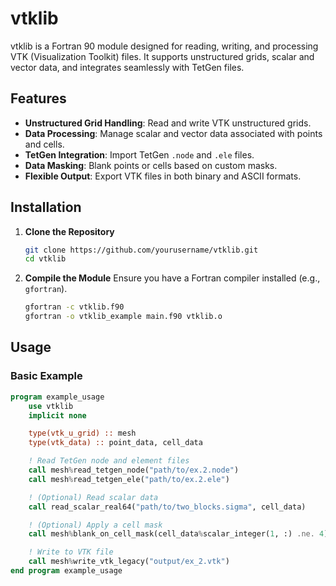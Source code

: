 # vtklib

vtklib is a Fortran 90 module designed for reading, writing, and processing VTK (Visualization Toolkit) files. It supports unstructured grids, scalar and vector data, and integrates seamlessly with TetGen files.

## Features

- **Unstructured Grid Handling**: Read and write VTK unstructured grids.
- **Data Processing**: Manage scalar and vector data associated with points and cells.
- **TetGen Integration**: Import TetGen `.node` and `.ele` files.
- **Data Masking**: Blank points or cells based on custom masks.
- **Flexible Output**: Export VTK files in both binary and ASCII formats.

## Installation

1. **Clone the Repository**
    ```bash
    git clone https://github.com/yourusername/vtklib.git
    cd vtklib
    ```

2. **Compile the Module**
    Ensure you have a Fortran compiler installed (e.g., `gfortran`).

    ```bash
    gfortran -c vtklib.f90
    gfortran -o vtklib_example main.f90 vtklib.o
    ```

## Usage

### **Basic Example**

```fortran
program example_usage
    use vtklib
    implicit none

    type(vtk_u_grid) :: mesh
    type(vtk_data) :: point_data, cell_data

    ! Read TetGen node and element files
    call mesh%read_tetgen_node("path/to/ex.2.node")
    call mesh%read_tetgen_ele("path/to/ex.2.ele")

    ! (Optional) Read scalar data
    call read_scalar_real64("path/to/two_blocks.sigma", cell_data)

    ! (Optional) Apply a cell mask
    call mesh%blank_on_cell_mask(cell_data%scalar_integer(1, :) .ne. 4)

    ! Write to VTK file
    call mesh%write_vtk_legacy("output/ex_2.vtk")
end program example_usage
